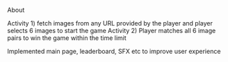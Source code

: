 About

Activity 1) fetch images from any URL provided by the player and player selects 6 images to start the game
Activity 2) Player matches all 6 image pairs to win the game within the time limit

Implemented main page, leaderboard, SFX etc to improve user experience
